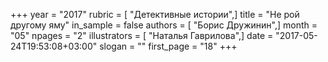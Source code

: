 +++
year = "2017"
rubric = [ "Детективные истории",]
title = "Не рой другому яму"
in_sample = false
authors = [ "Борис Дружинин",]
month = "05"
npages = "2"
illustrators = [ "Наталья Гаврилова",]
date = "2017-05-24T19:53:08+03:00"
slogan = ""
first_page = "18"
+++
